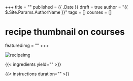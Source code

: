 +++
title = ""
published = {{ .Date }}
draft = true
author = "{{ $.Site.Params.AuthorName }}"
tags = []
courses = []
# recipe thumbnail on courses
featuredimg = ""
+++

<!-- image used on the recipe schema -->
![recipeimg]()

{{< ingredients yield="" >}}

<!-- write a list of ingredients -->

{{< instructions duration="" >}}

<!-- write instructions -->